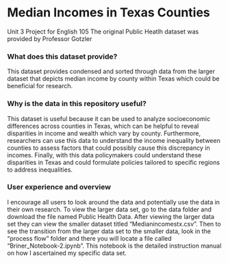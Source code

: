 # Median Incomes in Texas Counties
Unit 3 Project for English 105
The original Public Heatlh dataset was provided by Professor Gotzler

### What does this dataset provide?
This dataset provides condensed and sorted through data from the larger dataset that depicts median income by county within Texas which could be beneficial for research. 

### Why is the data in this repository useful?
This dataset is useful because it can be used to analyze socioeconomic differences across counties in Texas, which can be helpful to reveal disparities in income and wealth which vary by county. Furthermore, researchers can use this data to understand the income inequality between counties to assess factors that could possibly cause this discrepancy in incomes. Finally, with this data policymakers could understand these disparities in Texas and could formulate policies tailored to specific regions to address inequalities. 

### User experience and overview
I encourage all users to look around the data and potentially use the data in their own research. To view the larger data set, go to the data folder and download the file named Public Health Data. After viewing the larger data set they can view the smaller dataset titled “Medianincomestx.csv”. Then to see the transition from the larger data set to the smaller data, look in the “process flow” folder and there you will locate a file called “Briner_Notebook-2.ipynb”. This notebook is the detailed instruction manual on how I ascertained my specific data set.

